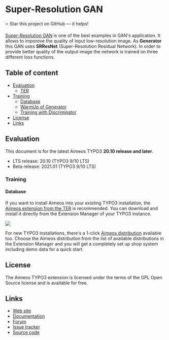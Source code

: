 Super-Resolution GAN
======================

:star: Star this project on GitHub — it helps!

[Super-Resolution GAN](https://arxiv.org/abs/1609.04802) is one of the best examples in GAN's application. It allows
to imporove the quality of input low-resolution image. As **Generator** this GAN uses
**SRResNet** (Super-Resolution Residual Network). In order to provide better quality of
the output image the network is trained on three different loss functions.


## Table of content

- [Evaluation](#eval)
    - [TER](#typo3-extension-repository)
- [Training](#train)
    - [Database](#database)
    - [WarmUp of Generator](#warmup)
    - [Training with Discriminator](#train)
- [License](#license)
- [Links](#links)

## Evaluation

This document is for the latest Aimeos TYPO3 **20.10 release and later**.

- LTS release: 20.10 (TYPO3 9/10 LTS)
- Beta release: 2021.01 (TYPO3 9/10 LTS)

### Training

#### Database

If you want to install Aimeos into your existing TYPO3 installation, the [Aimeos extension from the TER](https://typo3.org/extensions/repository/view/aimeos) is recommended. You can download and install it directly from the Extension Manager of your TYPO3 instance.

![](images/)

For new TYPO3 installations, there's a 1-click [Aimeos distribution](https://typo3.org/extensions/repository/view/aimeos_dist) available too. Choose the Aimeos distribution from the list of available distributions in the Extension Manager and you will get a completely set up shop system including demo data for a quick start.

## License

The Aimeos TYPO3 extension is licensed under the terms of the GPL Open Source
license and is available for free.

## Links

* [Web site](https://aimeos.org/integrations/typo3-shop-extension/)
* [Documentation](https://aimeos.org/docs/TYPO3)
* [Forum](https://aimeos.org/help/typo3-extension-f16/)
* [Issue tracker](https://github.com/aimeos/aimeos-typo3/issues)
* [Source code](https://github.com/aimeos/aimeos-typo3)
